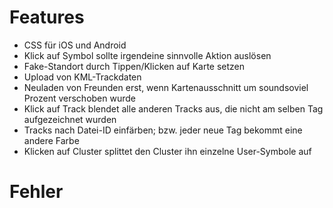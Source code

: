 Features
========

 * CSS für iOS und Android
 * Klick auf Symbol sollte irgendeine sinnvolle Aktion auslösen
 * Fake-Standort durch Tippen/Klicken auf Karte setzen
 * Upload von KML-Trackdaten
 * Neuladen von Freunden erst, wenn Kartenausschnitt um soundsoviel Prozent verschoben wurde
 * Klick auf Track blendet alle anderen Tracks aus, die nicht am selben Tag aufgezeichnet wurden
 * Tracks nach Datei-ID einfärben; bzw. jeder neue Tag bekommt eine andere Farbe
 * Klicken auf Cluster splittet den Cluster ihn einzelne User-Symbole auf

Fehler
======
